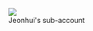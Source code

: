 [<img src="https://img.shields.io/badge/Jeonhui Github-black?style=flat-square&logo=Github&logoColor=white"/>](https://github.com/Jeonhui)  
Jeonhui's sub-account
